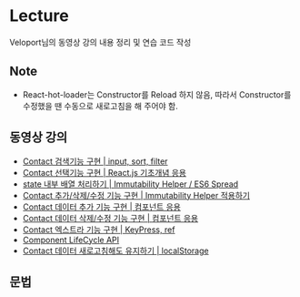 # Lecture
Veloport님의 동영상 강의 내용 정리 및 연습 코드 작성

## Note
- React-hot-loader는 Constructor를 Reload 하지 않음, 따라서 Constructor를 수정했을 땐 수동으로 새로고침을 해 주어야 함.

## 동영상 강의
- [Contact 검색기능 구현 | input, sort, filter](https://www.youtube.com/watch?v=LSTVOuyF6zE&index=12&list=PL9FpF_z-xR_GMujql3S_XGV2SpdfDBkeC)
- [Contact 선택기능 구현 | React.js 기초개념 응용](https://www.youtube.com/watch?v=j8oalkWrQrg&index=13&list=PL9FpF_z-xR_GMujql3S_XGV2SpdfDBkeC)
- [state 내부 배열 처리하기 | Immutability Helper / ES6 Spread](https://www.youtube.com/watch?v=l5bt79f4aHs&list=PL9FpF_z-xR_GMujql3S_XGV2SpdfDBkeC&index=14)
- [Contact 추가/삭제/수정 기능 구현 | Immutability Helper 적용하기](https://www.youtube.com/watch?v=48ZtoaWIL_Y&index=15&list=PL9FpF_z-xR_GMujql3S_XGV2SpdfDBkeC)
- [Contact 데이터 추가 기능 구현 | 컴포넌트 응용](https://www.youtube.com/watch?v=L2HZ2OLIhuc&list=PL9FpF_z-xR_GMujql3S_XGV2SpdfDBkeC&index=16)
- [Contact 데이터 삭제/수정 기능 구현 | 컴포넌트 응용](https://www.youtube.com/watch?v=u6aJjPw0c_c&index=17&list=PL9FpF_z-xR_GMujql3S_XGV2SpdfDBkeC)
- [Contact 엑스트라 기능 구현 | KeyPress, ref](https://www.youtube.com/watch?v=_cnRCixxaHQ&index=18&list=PL9FpF_z-xR_GMujql3S_XGV2SpdfDBkeC)
- [Component LifeCycle API](https://www.youtube.com/watch?v=OUAOo1N-EDs&list=PL9FpF_z-xR_GMujql3S_XGV2SpdfDBkeC&index=19)
- [Contact 데이터 새로고침해도 유지하기 | localStorage](https://www.youtube.com/watch?v=C_qTjHBlkks&index=20&list=PL9FpF_z-xR_GMujql3S_XGV2SpdfDBkeC)

## 문법